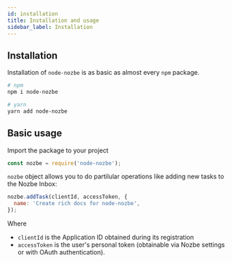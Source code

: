 ```yaml
---
id: installation
title: Installation and usage
sidebar_label: Installation
---
```


## Installation
Installation of `node-nozbe` is as basic as almost every `npm` package.

```sh
# npm
npm i node-nozbe

# yarn
yarn add node-nozbe
```

## Basic usage

Import the package to your project
```javascript
const nozbe = require('node-nozbe');
```

`nozbe` object allows you to do partilular operations like adding new tasks to the Nozbe Inbox: 
```javascript
nozbe.addTask(clientId, accessToken, {
  name: 'Create rich docs for node-nozbe',
});
```
Where

* `clientId` is the Application ID obtained during its registration
* `accessToken` is the user's personal token (obtainable via Nozbe settings or with OAuth authentication).

